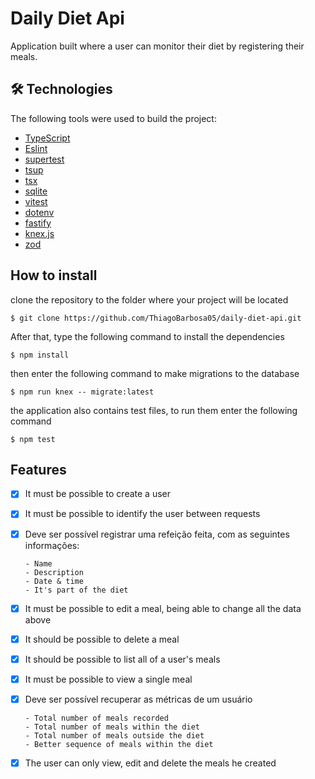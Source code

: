 <h1>Daily Diet Api</h1>

<p>Application built where a user can monitor their diet by registering their meals.</p>

## 🛠 Technologies

The following tools were used to build the project:

- [TypeScript](https://www.typescriptlang.org/) 
- [Eslint](https://eslint.org/) 
- [supertest](https://www.npmjs.com/package/supertest) 
- [tsup](https://github.com/egoist/tsup) 
- [tsx](https://www.npmjs.com/package/tsx) 
- [sqlite](https://www.sqlite.org/index.html) 
- [vitest](https://vitest.dev/) 
- [dotenv](https://www.npmjs.com/package/dotenv)
- [fastify](https://fastify.dev/)
- [knex.js](https://knexjs.org/) 
- [zod](https://zod.dev/) 



## How to install


clone the repository to the folder where your project will be located
```
$ git clone https://github.com/ThiagoBarbosa05/daily-diet-api.git
```

After that, type the following command to install the dependencies
```
$ npm install
```

then enter the following command to make migrations to the database
```
$ npm run knex -- migrate:latest
```

the application also contains test files, to run them enter the following command
```
$ npm test
```

## Features
- [x] It must be possible to create a user
- [x] It must be possible to identify the user between requests
- [x] Deve ser possível registrar uma refeição feita, com as seguintes informações: 

      - Name
      - Description
      - Date & time
      - It's part of the diet
      
- [x] It must be possible to edit a meal, being able to change all the data above
- [x] It should be possible to delete a meal
- [x] It should be possible to list all of a user's meals
- [x] It must be possible to view a single meal
- [x] Deve ser possível recuperar as métricas de um usuário
      
      - Total number of meals recorded
      - Total number of meals within the diet
      - Total number of meals outside the diet
      - Better sequence of meals within the diet
      
- [x] The user can only view, edit and delete the meals he created


